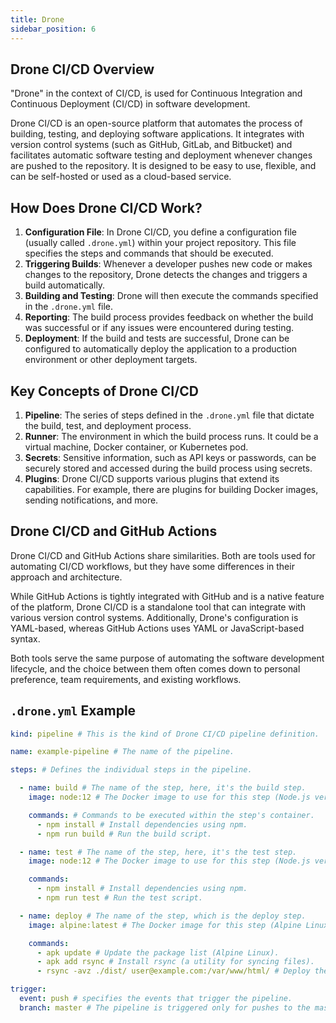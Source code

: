 ```yaml
---
title: Drone
sidebar_position: 6
---
```


## Drone CI/CD Overview

"Drone" in the context of CI/CD, is used for Continuous Integration and Continuous Deployment (CI/CD) in software development.

Drone CI/CD is an open-source platform that automates the process of building, testing, and deploying software applications. It integrates with version control systems (such as GitHub, GitLab, and Bitbucket) and facilitates automatic software testing and deployment whenever changes are pushed to the repository. It is designed to be easy to use, flexible, and can be self-hosted or used as a cloud-based service.

## How Does Drone CI/CD Work?

1. **Configuration File**: In Drone CI/CD, you define a configuration file (usually called `.drone.yml`) within your project repository. This file specifies the steps and commands that should be executed. 
2. **Triggering Builds**: Whenever a developer pushes new code or makes changes to the repository, Drone detects the changes and triggers a build automatically. 
3. **Building and Testing**: Drone will then execute the commands specified in the `.drone.yml` file.
4. **Reporting**: The build process provides feedback on whether the build was successful or if any issues were encountered during testing. 
5. **Deployment**: If the build and tests are successful, Drone can be configured to automatically deploy the application to a production environment or other deployment targets.

## Key Concepts of Drone CI/CD

1. **Pipeline**: The series of steps defined in the `.drone.yml` file that dictate the build, test, and deployment process. 
2. **Runner**: The environment in which the build process runs. It could be a virtual machine, Docker container, or Kubernetes pod. 
3. **Secrets**: Sensitive information, such as API keys or passwords, can be securely stored and accessed during the build process using secrets. 
4. **Plugins**: Drone CI/CD supports various plugins that extend its capabilities. For example, there are plugins for building Docker images, sending notifications, and more.

## Drone CI/CD and GitHub Actions

Drone CI/CD and GitHub Actions share similarities. Both are tools used for automating CI/CD workflows, but they have some differences in their approach and architecture.

While GitHub Actions is tightly integrated with GitHub and is a native feature of the platform, Drone CI/CD is a standalone tool that can integrate with various version control systems. Additionally, Drone's configuration is YAML-based, whereas GitHub Actions uses YAML or JavaScript-based syntax.

Both tools serve the same purpose of automating the software development lifecycle, and the choice between them often comes down to personal preference, team requirements, and existing workflows.

## `.drone.yml` Example

```yml
kind: pipeline # This is the kind of Drone CI/CD pipeline definition.

name: example-pipeline # The name of the pipeline.

steps: # Defines the individual steps in the pipeline.

  - name: build # The name of the step, here, it's the build step.
    image: node:12 # The Docker image to use for this step (Node.js version 12).

    commands: # Commands to be executed within the step's container.
      - npm install # Install dependencies using npm.
      - npm run build # Run the build script.

  - name: test # The name of the step, here, it's the test step.
    image: node:12 # The Docker image to use for this step (Node.js version 12).

    commands:
      - npm install # Install dependencies using npm.
      - npm run test # Run the test script.

  - name: deploy # The name of the step, which is the deploy step.
    image: alpine:latest # The Docker image for this step (Alpine Linux).

    commands:
      - apk update # Update the package list (Alpine Linux).
      - apk add rsync # Install rsync (a utility for syncing files).
      - rsync -avz ./dist/ user@example.com:/var/www/html/ # Deploy the build artifacts.

trigger:
  event: push # specifies the events that trigger the pipeline.
  branch: master # The pipeline is triggered only for pushes to the master branch.
```
